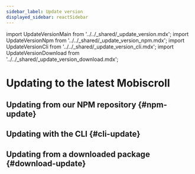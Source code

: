 ```yaml
---
sidebar_label: Update version
displayed_sidebar: reactSidebar
---
```


import UpdateVersionMain from '../../_shared/_update_version.mdx';
import UpdateVersionNpm from '../../_shared/_update_version_npm.mdx';
import UpdateVersionCli from '../../_shared/_update_version_cli.mdx';
import UpdateVersionDownload from '../../_shared/_update_version_download.mdx';

# Updating to the latest Mobiscroll

<UpdateVersionMain />

## Updating from our NPM repository {#npm-update}

<UpdateVersionNpm framework="react" />

## Updating with the CLI {#cli-update}

<UpdateVersionCli framework="react" />

## Updating from a downloaded package {#download-update}

<UpdateVersionDownload framework="react" />
